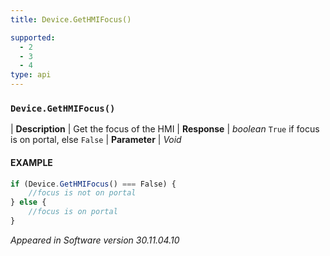 ```yaml
---
title: Device.GetHMIFocus()

supported:
  - 2
  - 3
  - 4
type: api
---
```


### `Device.GetHMIFocus()`

| **Description** | Get the focus of the HMI
| **Response** | *boolean* `True` if focus is on portal, else `False`
| **Parameter**   | *Void*

#### EXAMPLE

```javascript
if (Device.GetHMIFocus() === False) {
	//focus is not on portal
} else {
	//focus is on portal
}
```

*Appeared in Software version 30.11.04.10*